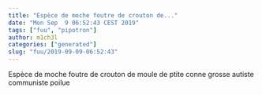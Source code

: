 ```yaml
---
title: "Espèce de moche foutre de crouton de..."
date: "Mon Sep  9 06:52:43 CEST 2019"
tags: ["fuu", "pipotron"]
author: m1ch3l
categories: ["generated"]
slug: "fuu/2019-09-09-06:52:43"
---
```


Espèce de moche foutre de crouton de moule de ptite conne grosse autiste communiste poilue
